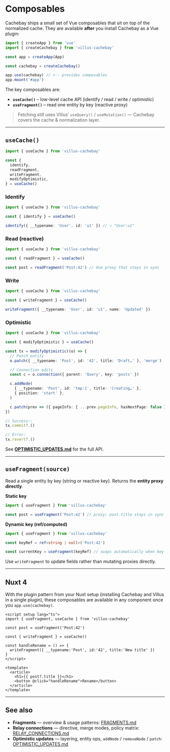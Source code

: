 # Composables

Cachebay ships a small set of Vue composables that sit on top of the normalized cache. They are available **after** you install Cachebay as a Vue plugin:

```ts
import { createApp } from 'vue'
import { createCachebay } from 'villus-cachebay'

const app = createApp(App)

const cachebay = createCachebay()

app.use(cachebay) // <-- provides composables
app.mount('#app')
```

The key composables are:

- **`useCache()`** – low-level cache API (identify / read / write / optimistic)
- **`useFragment()`** – read one entity by key (reactive proxy)

> Fetching still uses Villus’ `useQuery()` / `useMutation()` — Cachebay covers the cache & normalization layer.

---

## `useCache()`

```ts
import { useCache } from 'villus-cachebay'

const {
  identify,
  readFragment,
  writeFragment,
  modifyOptimistic,
} = useCache()
```

### Identify

```ts
import { useCache } from 'villus-cachebay'

const { identify } = useCache()

identify({ __typename: 'User', id: 'u1' }) // → "User:u1"
```

### Read (reactive)

```ts
import { useCache } from 'villus-cachebay'

const { readFragment } = useCache()

const post = readFragment('Post:42') // Vue proxy that stays in sync
```

### Write

```ts
import { useCache } from 'villus-cachebay'

const { writeFragment } = useCache()

writeFragment({ __typename: 'User', id: 'u1', name: 'Updated' })
```

### Optimistic

```ts
import { useCache } from 'villus-cachebay'

const { modifyOptimistic } = useCache()

const tx = modifyOptimistic((o) => {
  // Patch entity
  o.patch({ __typename: 'Post', id: '42', title: 'Draft…' }, 'merge')

  // Connection edits
  const c = o.connection({ parent: 'Query', key: 'posts' })

  c.addNode(
    { __typename: 'Post', id: 'tmp:1', title: 'Creating…' },
    { position: 'start' },
  )

  c.patch(prev => ({ pageInfo: { ...prev.pageInfo, hasNextPage: false } }))
})

// Success::
tx.commit?.()

// Error:
tx.revert?.()
```

See **[OPTIMISTIC_UPDATES.md](./OPTIMISTIC_UPDATES.md)** for the full API.

---

## `useFragment(source)`

Read a single entity by key (string or reactive key). Returns the **entity proxy directly**.

**Static key**

```ts
import { useFragment } from 'villus-cachebay'

const post = useFragment('Post:42') // proxy; post.title stays in sync
```

**Dynamic key (ref/computed)**

```ts
import { useFragment } from 'villus-cachebay'

const keyRef = ref<string | null>('Post:42')

const currentKey = useFragment(keyRef) // swaps automatically when key changes
```

Use `writeFragment` to update fields rather than mutating proxies directly.

---

## Nuxt 4

With the plugin pattern from your Nuxt setup (installing Cachebay and Villus in a single plugin), these composables are available in any component once you `app.use(cachebay)`.

```vue
<script setup lang="ts">
import { useFragment, useCache } from 'villus-cachebay'

const post = useFragment('Post:42')

const { writeFragment } = useCache()

const handleRename = () => {
  writeFragment({ __typename:'Post', id:'42', title:'New title' })
}
</script>

<template>
  <article>
    <h1>{{ post?.title }}</h1>
    <button @click="handleRename">Rename</button>
  </article>
</template>
```

---

## See also

- **Fragments** — overview & usage patterns: [FRAGMENTS.md](./FRAGMENTS.md)
- **Relay connections** — directive, merge modes, policy matrix: [RELAY_CONNECTIONS.md](./RELAY_CONNECTIONS.md)
- **Optimistic updates** — layering, entity ops, `addNode` / `removeNode` / `patch`: [OPTIMISTIC_UPDATES.md](./OPTIMISTIC_UPDATES.md)
